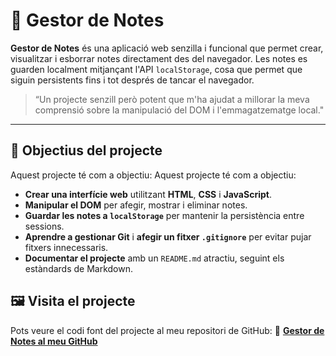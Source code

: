 # 📝 **Gestor de Notes**

**Gestor de Notes** és una aplicació web senzilla i funcional que permet crear, visualitzar i esborrar notes directament des del navegador. Les notes es guarden localment mitjançant l'API `localStorage`, cosa que permet que siguin persistents fins i tot després de tancar el navegador.

> “Un projecte senzill però potent que m'ha ajudat a millorar la meva comprensió sobre la manipulació del DOM i l'emmagatzematge local."

---
## 🎯 **Objectius del projecte**
Aquest projecte té com a objectiu:
Aquest projecte té com a objectiu:

- **Crear una interfície web** utilitzant **HTML**, **CSS** i **JavaScript**.
- **Manipular el DOM** per afegir, mostrar i eliminar notes.
- **Guardar les notes a `localStorage`** per mantenir la persistència entre sessions.
- **Aprendre a gestionar Git** i **afegir un fitxer `.gitignore`** per evitar pujar fitxers innecessaris.
- **Documentar el projecte** amb un `README.md` atractiu, seguint els estàndards de Markdown.

## 🖼️ **Visita el projecte**

Pots veure el codi font del projecte al meu repositori de GitHub:
🔗 [**Gestor de Notes al meu GitHub**](https://github.com/ELTEUGITHUB/gestor-notes)
